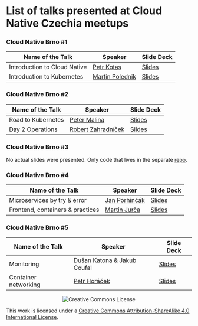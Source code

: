 # List of talks presented at Cloud Native Czechia meetups

### Cloud Native Brno #1

| Name of the Talk  | Speaker     | Slide Deck |
| ----------- | ----------- | ---------- |
| Introduction to Cloud Native | [Petr Kotas](https://github.com/petrkotas) | [Slides](https://github.com/CloudNativeCZ/talks/blob/master/Cloud%20Native%20Brno%20%231/cloudnative.pdf) |
| Introduction to Kubernetes | [Martin Polednik](https://github.com/mpolednik) | [Slides](https://github.com/CloudNativeCZ/talks/blob/master/Cloud%20Native%20Brno%20%231/kubernetes101.pdf) |

### Cloud Native Brno #2

| Name of the Talk  | Speaker     | Slide Deck |
| ----------- | ----------- | ---------- |
| Road to Kubernetes | [Peter Malina](https://github.com/petomalina) | [Slides](https://github.com/CloudNativeCZ/talks/blob/master/Cloud%20Native%20Brno%20%232/road_to_kubernetes.pdf) |
| Day 2 Operations | [Robert Zahradníček](https://github.com/b0urn3) | [Slides](https://github.com/CloudNativeCZ/talks/blob/master/Cloud%20Native%20Brno%20%232/day_2_operations.pdf) |

### Cloud Native Brno #3

No actual slides were presented. Only code that lives in the separate [repo](https://github.com/CloudNativeCZ/public-cloud-kubernetes-demo).

### Cloud Native Brno #4

| Name of the Talk  | Speaker     | Slide Deck |
| ----------- | ----------- | ---------- |
| Microservices by try & error | [Jan Porhinčák](https://github.com/KeNaCo) | [Slides](https://github.com/CloudNativeCZ/talks/blob/master/Cloud%20Native%20Brno%20%234/porhincak-microservices_try-error.pdf) |
| Frontend, containers & practices | [Martin Jurča](https://github.com/jurca) | [Slides](https://github.com/CloudNativeCZ/talks/tree/master/Cloud%20Native%20Brno%20%234/jurca-frontend_containers) |

### Cloud Native Brno #5

| Name of the Talk  | Speaker     | Slide Deck |
| ----------- | ----------- | ---------- |
| Monitoring | Dušan Katona & Jakub Coufal | [Slides]() |
| Container networking | [Petr Horáček](https://github.com/phoracek) | [Slides](https://github.com/CloudNativeCZ/talks/blob/master/Cloud%20Native%20Brno%20%235/horacek-Container_Networking.pdf) |


<p align="center">
  <img src="https://i.creativecommons.org/l/by-sa/4.0/88x31.png" alt="Creative Commons License"/>
</p>

This work is licensed under a [Creative Commons Attribution-ShareAlike 4.0 International License](http://creativecommons.org/licenses/by-sa/4.0/).
